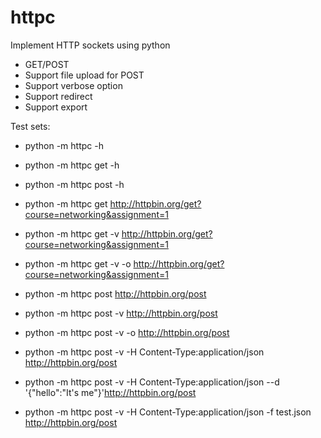 # httpc
Implement HTTP sockets using python

- GET/POST
- Support file upload for POST
- Support verbose option
- Support redirect
- Support export


Test sets:

- python -m httpc -h
- python -m httpc get -h
- python -m httpc post -h

- python -m httpc get http://httpbin.org/get?course=networking&assignment=1
- python -m httpc get -v http://httpbin.org/get?course=networking&assignment=1 
- python -m httpc get -v -o http://httpbin.org/get?course=networking&assignment=1 

- python -m httpc post http://httpbin.org/post
- python -m httpc post -v http://httpbin.org/post
- python -m httpc post -v -o http://httpbin.org/post
- python -m httpc post -v -H Content-Type:application/json http://httpbin.org/post
- python -m httpc post -v -H Content-Type:application/json --d '{"hello":"It's me"}'http://httpbin.org/post
- python -m httpc post -v -H Content-Type:application/json -f test.json http://httpbin.org/post